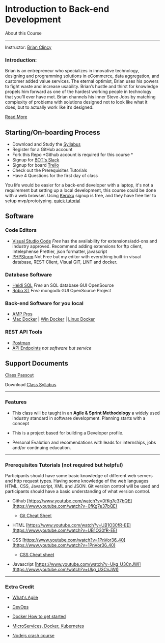 # Introduction to Back-end Development

About this Course

---
Instructor:  [Brian Clincy](https://brianclincy.com)

### Introduction:

 Brian is an entrepreneur who specializes in innovative technology, designing and programming solutions in eCommerce, data aggregation, and customer added value services. The eternal optimist, Brian uses his powers to fight waste and increase usability. Brian’s hustle and thirst for knowledge propels him forward as one of the hardest working people in technology that you’ll ever have met. Brian channels his inner Steve Jobs by matching complexity of problems with solutions designed not to look like what it does, but to actually work like it’s designed. 

 [Read More](https://brianclincy.com/professional_profile)

## Starting/On-boarding Process
- Download and Study the [Syllabus](BOT_Tech_Backend_Development_8-Week_Syllabus.pdf)
- Register for a GitHub account
- Fork this Repo *Github account is required for this course *
- Signup for [BOT's Slack](http://bit.ly/botslack)
- Signup for board [Trello](https://trello.com/invite/b/vfElo7yo/65271dae9725d50b4c12b48fb5e608d5/intro-startup-list)
- Check out the Prerequisites Tutorials
- Have 4 Questions for the first day of class
 
 You life would be easier for a back-end developer with a laptop, it's not a requirement but setting up a local development, this course could be done with a web browser. Using [Keroku](https://www.heroku.com/) signup is free, and they have free tier to setup mvp/prototyping. [quick tutorial](https://www.youtube.com/watch?v=aUW5GAFhu6s) 

## Software
### Code Editors
- [Visual Studio Code](https://code.visualstudio.com/download) *Free* has the availability for extensions/add-ons and industry approved. Recommend adding extensions for ftp client, Intelephense Prettier, json formatter, javascript
- [PHPStorm](https://www.jetbrains.com/phpstorm/download/) Not Free but my editor with everything built-in visual database, REST Client, Visual GIT, LINT and docker.
### Database Software
- [Heidi SQL](https://www.heidisql.com/download.php) *Free* an SQL database GUI OpenSource
- [Robo 3T](https://robomongo.org/) *Free* mongodb GUI OpenSource Project

### Back-end Software for you local
  - [AMP Pros](https://ampps.com/download "Download AMP Pro's LAMP Stacks")
  - [Mac Docker](https://hub.docker.com/editions/community/docker-ce-desktop-mac/ "Mac Installer") | [Win Docker]( https://docs.docker.com/docker-for-mac/install/ "Window Docker Install") | [Linux Docker](https://docs.docker.com/engine/install/ubuntu/ "Ubuntu Installation")

### REST API Tools
- [Postman](https://www.postman.com/downloads/)
- [API Endpoints](https://gorest.co.in/) *not software but service*

## Support Documents

[Class Passout](Intro_to_be_dev.pdf)

Download [Class Syllabus](BOT_Tech_Backend_Development_8-Week_Syllabus.pdf)

---
### Features

- This class will be taught in an **Agile & Sprint Methodology** a widely used industry standard in software development. Planning starts with a concept

- This is a project based for building a Developer profile.

- Personal Evalution and recomendations with leads for internships, jobs and/or continuing education.
---
### Prerequisites Tutorials (not required but helpful)

Participants should have some basic knowledge of different web servers and http request types. Having some knowledge of the web languages HTML, CSS, Javascript, XML and JSON. Git version control will be used and participants should have a basic understanding of what version control.

-   Github [https://www.youtube.com/watch?v=0fKg7e37bQE](https://www.youtube.com/watch?v=0fKg7e37bQE)
       - [Git Cheat Sheet](https://github.github.com/training-kit/downloads/github-git-cheat-sheet.pdf)
    
-   HTML [https://www.youtube.com/watch?v=UB1O30fR-EE](https://www.youtube.com/watch?v=UB1O30fR-EE)
    
-   CSS [https://www.youtube.com/watch?v=1PnVor36_40](https://www.youtube.com/watch?v=1PnVor36_40)
    - [CSS Cheat sheet](https://websitesetup.org/wp-content/uploads/2019/11/wsu-css-cheat-sheet-gdocs.pdf)
    
-   Javascript [https://www.youtube.com/watch?v=Ukg_U3CnJWI](https://www.youtube.com/watch?v=Ukg_U3CnJWI)


---
### Extra Credit

- [What's Agile](https://www.youtube.com/watch?v=Z9QbYZh1YXY&list=PLbr65wHASbIeiCH5QtEShZTUWu7O3L8yX)

- [DevOps](https://www.youtube.com/watch?v=Me3ea4nUt0U&list=PLbr65wHASbIeiCH5QtEShZTUWu7O3L8yX)
- [Docker How to get started](https://www.youtube.com/watch?v=iqqDU2crIEQ&feature=emb_logo)
- [MicroServices, Docker, Kubernetes](https://www.youtube.com/watch?v=Me3ea4nUt0U&list=PLbr65wHASbIeiCH5QtEShZTUWu7O3L8yX)

- [Nodejs crash course](https://www.youtube.com/watch?v=-56x56UppqQ)

